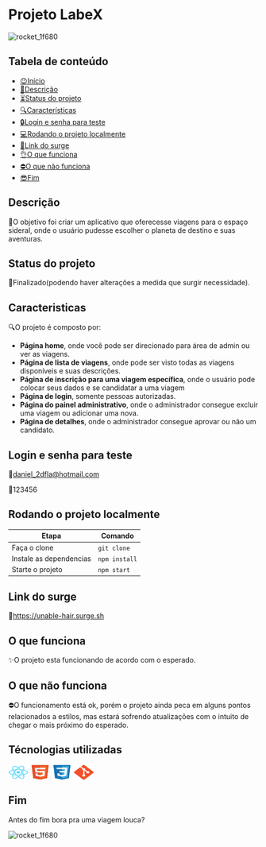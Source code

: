 # Projeto LabeX

![rocket_1f680](https://user-images.githubusercontent.com/98188853/179616446-502a96f5-42fb-4828-871f-3f5a4b842efa.png)

## Tabela de conteúdo

<!--ts-->

   * [😉Início](#projeto-labex)
   * [🧾Descrição](#descrição)
   * [⏳Status do projeto](#status-do-projeto)
   * [🔍Características](#caracteristicas)
   * [🔒Login e senha para teste](#login-e-senha-para-teste)
   * [💻Rodando o projeto localmente](#rodando-o-projeto-localmente)
   * [🔗Link do surge](#link-do-surge)
   * [👌O que funciona](#o-que-funciona)
   * [⛔O que não funciona](#o-que-não-funciona)
   * [😎Fim](#fim)


<!--te-->

## Descrição
 🧾O objetivo foi criar um aplicativo que oferecesse viagens para o espaço sideral, onde o usuário pudesse escolher o planeta de destino e suas aventuras.

## Status do projeto
🚀Finalizado(podendo haver alterações a medida que surgir necessidade).

## Caracteristicas
🔍O projeto é composto por:
* **Página home**, onde você pode ser direcionado para área de admin ou ver as viagens.
* **Página de lista de viagens**, onde pode ser visto todas as viagens disponíveis e suas descrições.
* **Página de inscrição para uma viagem específica**, onde o usuário pode colocar seus dados e se candidatar a uma viagem
* **Página de login**, somente pessoas autorizadas.
* **Página do painel administrativo**, onde o administrador consegue excluir uma viagem ou adicionar uma nova.
* **Página de detalhes**, onde o administrador consegue aprovar ou não um candidato.

## Login e senha para teste
 📧daniel_2dfla@hotmail.com
 
 🔐123456
## Rodando o projeto localmente

|         Etapa         |          Comando         |
|-----------------------|--------------------------|
|     Faça o clone      |       `git clone`        |
|Instale as dependencias|      `npm install`       |
|   Starte o projeto    |        `npm start`       |

## Link do surge 
🔗https://unable-hair.surge.sh

## O que funciona
✨O projeto esta funcionando de acordo com o esperado.

## O que não funciona
⛔O funcionamento está ok, porém o projeto ainda peca em alguns pontos relacionados a estilos, mas estará sofrendo atualizações com o intuito de chegar o mais próximo do esperado.

## Técnologias utilizadas
<div>
  <img align="center" alt="React" height="30" width="40" src="https://raw.githubusercontent.com/devicons/devicon/master/icons/react/react-original.svg">
  <img align="center" alt="HTML" height="30" width="40" src="https://raw.githubusercontent.com/devicons/devicon/master/icons/html5/html5-original.svg">
  <img align="center" alt="CSS" height="30" width="40" src="https://raw.githubusercontent.com/devicons/devicon/master/icons/css3/css3-original.svg">
  <img align="center" alt="Git" height="30" width="40" src="https://raw.githubusercontent.com/devicons/devicon/master/icons/git/git-original.svg">
</div>

## Fim

Antes do fim bora pra uma viagem louca? 




![rocket_1f680](https://user-images.githubusercontent.com/98188853/179640774-9436ae79-50e0-4104-8778-70f3e0d93434.png)

